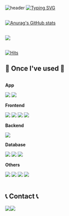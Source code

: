 <!--
**serioushyeon/serioushyeon** is a ✨ _special_ ✨ repository because its `README.md` (this file) appears on your GitHub profile.

Here are some ideas to get you started:

- 🔭 I’m currently working on ...
- 🌱 I’m currently learning ...
- 👯 I’m looking to collaborate on ...
- 🤔 I’m looking for help with ...
- 💬 Ask me about ...
- 📫 How to reach me: ...
- 😄 Pronouns: ...
- ⚡ Fun fact: ...
-->
<div align="left">
  
  ![header](https://capsule-render.vercel.app/api?type=waving&height=150&animation=fadeIn&color=f84994&fontAlignY=40&fontSize=40&fontColor=ffffff)
  [![Typing SVG](https://readme-typing-svg.demolab.com?font=Alkatra&weight=500&size=45&duration=3000&pause=3&color=f84994&center=false&vCenter=false&multiline=true&repeat=false&width=800&height=80&lines=Welcome+to+Jihyeon's+GitHub!👋)](https://git.io/typing-svg)
  <br/><br/>
  
  [![Anurag's GitHub stats](https://github-readme-stats.vercel.app/api?username=serioushyeon&theme=radical&count_private=true)](https://github.com/anuraghazra/github-readme-stats)
  <br/>
  <br/>

  <a href="https://github.com/devxb/gitanimals">
    <img src="https://render.gitanimals.org/farms/{serioushyeon}"/>
  </a>
  <br/>
  <br/>
  
  [![Hits](https://hits.seeyoufarm.com/api/count/incr/badge.svg?url=https%3A%2F%2Fgithub.com%2Fserioushyeon%2Fserioushyeon&count_bg=%23E10B88&title_bg=%232F2C2C&icon=&icon_color=%23E7E7E7&title=hits&edge_flat=false)](https://hits.seeyoufarm.com)
  <br>
  ## 🔨 Once I've used 🔨
  <div style="display:flex; flex-direction:column; align-items:flex-start;">
  <!-- App -->
    <p><strong>App</strong></p>
    <div>
      <img src="https://img.shields.io/badge/Kotlin-7F52FF?style=for-the-badge&logo=kotlin&logoColor=white">
      <img src="https://img.shields.io/badge/Swift-F05138?style=for-the-badge&logo=swift&logoColor=white">  
    </div> 
  <!-- Frontend -->
    <p><strong>Frontend</strong></p>
    <div>
      <img src="https://img.shields.io/badge/React-61DAFB?style=for-the-badge&logo=react&logoColor=white">
      <img src="https://img.shields.io/badge/JavaScript-F7DF1E?style=for-the-badge&logo=javascript&logoColor=white">
      <img src="https://img.shields.io/badge/HTML5-E34F26?style=for-the-badge&logo=html5&logoColor=white">
      <img src="https://img.shields.io/badge/CSS3-1572B6?style=for-the-badge&logo=css3&logoColor=white">
    </div>
  <!-- Backend -->
    <p><strong>Backend</strong></p>
    <div>
        <img src="https://img.shields.io/badge/Java-007396?style=for-the-badge&logo=Java&logoColor=white"> 
    </div>
    <!-- Database -->
    <p><strong>Database</strong></p>
    <div>
        <img src="https://img.shields.io/badge/oracle-F80000?style=for-the-badge&logo=oracle&logoColor=white"> 
        <img src="https://img.shields.io/badge/mysql-4479A1?style=for-the-badge&logo=mysql&logoColor=white"> 
        <img src="https://img.shields.io/badge/firebase-FFCA28?style=for-the-badge&logo=firebase&logoColor=white">
    </div>
    <!-- Others -->
    <p><strong>Others</strong></p>
    <div>
      <img src="https://img.shields.io/badge/JAVA-007396?style=for-the-badge&logo=java&logoColor=white">
      <img src="https://img.shields.io/badge/C-A8B9CC?style=for-the-badge&logo=c&logoColor=white">
      <img src="https://img.shields.io/badge/C++-00599C?style=for-the-badge&logo=c++&logoColor=white">
      <img src="https://img.shields.io/badge/python-3776AB?style=for-the-badge&logo=python&logoColor=white"> 
    </div><br>
  </div>

  ## 📞 Contact 📞
  <div style="display:flex; flex-direction:row;">
      <a href="mailto:zz64446949@gmail.com">
          <img src="https://img.shields.io/badge/Gmail-EA4335?style=for-the-badge&logo=Gmail&logoColor=white"> 
      </a>
      <a href="https://www.instagram.com/serious_hy">
          <img src="https://img.shields.io/badge/Instagram-E4405F?style=for-the-badge&logo=Instagram&logoColor=white"> 
      </a>
  </div><br>
</div>

